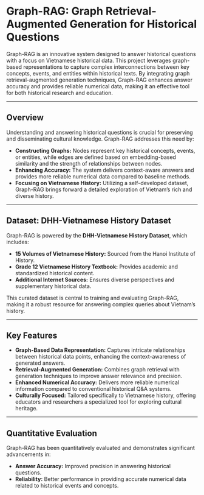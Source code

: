 # Graph-RAG: Graph Retrieval-Augmented Generation for Historical Questions

Graph-RAG is an innovative system designed to answer historical questions with a focus on Vietnamese historical data. This project leverages graph-based representations to capture complex interconnections between key concepts, events, and entities within historical texts. By integrating graph retrieval-augmented generation techniques, Graph-RAG enhances answer accuracy and provides reliable numerical data, making it an effective tool for both historical research and education.

---

## Overview

Understanding and answering historical questions is crucial for preserving and disseminating cultural knowledge. Graph-RAG addresses this need by:

- **Constructing Graphs:** Nodes represent key historical concepts, events, or entities, while edges are defined based on embedding-based similarity and the strength of relationships between nodes.
- **Enhancing Accuracy:** The system delivers context-aware answers and provides more reliable numerical data compared to baseline methods.
- **Focusing on Vietnamese History:** Utilizing a self-developed dataset, Graph-RAG brings forward a detailed exploration of Vietnam’s rich and diverse history.

---

## Dataset: DHH-Vietnamese History Dataset

Graph-RAG is powered by the **DHH-Vietnamese History Dataset**, which includes:

- **15 Volumes of Vietnamese History:** Sourced from the Hanoi Institute of History.
- **Grade 12 Vietnamese History Textbook:** Provides academic and standardized historical content.
- **Additional Internet Sources:** Ensures diverse perspectives and supplementary historical data.

This curated dataset is central to training and evaluating Graph-RAG, making it a robust resource for answering complex queries about Vietnam’s history.

---

## Key Features

- **Graph-Based Data Representation:** Captures intricate relationships between historical data points, enhancing the context-awareness of generated answers.
- **Retrieval-Augmented Generation:** Combines graph retrieval with generation techniques to improve answer relevance and precision.
- **Enhanced Numerical Accuracy:** Delivers more reliable numerical information compared to conventional historical Q&A systems.
- **Culturally Focused:** Tailored specifically to Vietnamese history, offering educators and researchers a specialized tool for exploring cultural heritage.

---

## Quantitative Evaluation

Graph-RAG has been quantitatively evaluated and demonstrates significant advancements in:

- **Answer Accuracy:** Improved precision in answering historical questions.
- **Reliability:** Better performance in providing accurate numerical data related to historical events and concepts.

